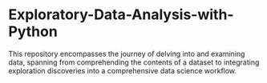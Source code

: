 # Exploratory-Data-Analysis-with-Python

This repository encompasses the journey of delving into and examining data, spanning from comprehending the contents of a dataset to integrating exploration discoveries into a comprehensive data science workflow.
